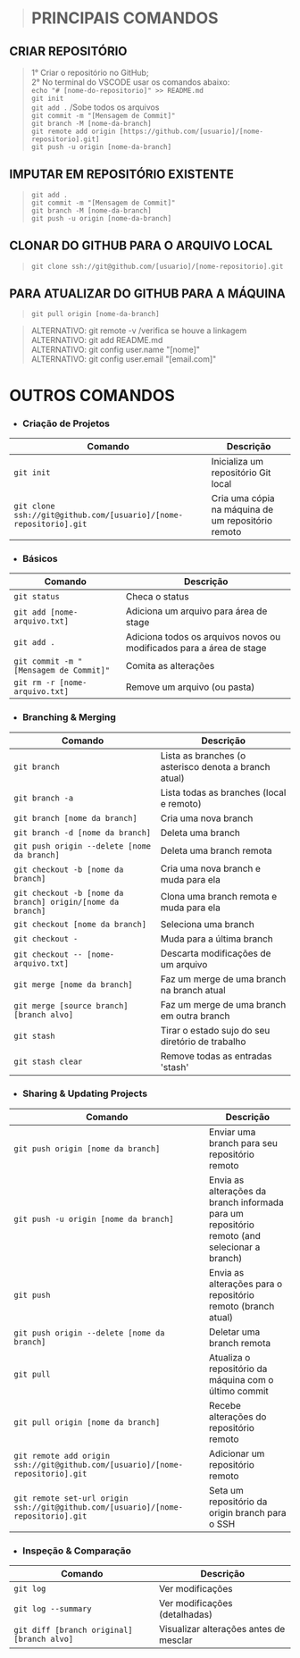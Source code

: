 
> # PRINCIPAIS COMANDOS
## CRIAR REPOSITÓRIO
>1° Criar o repositório no GitHub; <br>
2° No terminal do VSCODE usar os comandos abaixo: <br>
`echo "# [nome-do-repositorio]" >> README.md` <br>
`git init` <br>
`git add .`  /Sobe todos os arquivos <br>
`git commit -m "[Mensagem de Commit]"` <br>
`git branch -M [nome-da-branch]` <br>
`git remote add origin [https://github.com/[usuario]/[nome-repositorio].git]` <br>
`git push -u origin [nome-da-branch]`

## IMPUTAR EM REPOSITÓRIO EXISTENTE

>`git add .` <br>
`git commit -m "[Mensagem de Commit]"` <br>
`git branch -M [nome-da-branch]` <br>
`git push -u origin [nome-da-branch]` <br>


## CLONAR DO GITHUB PARA O ARQUIVO LOCAL
>`git clone ssh://git@github.com/[usuario]/[nome-repositorio].git`

## PARA ATUALIZAR DO GITHUB PARA A MÁQUINA
>`git pull origin [nome-da-branch]`

>ALTERNATIVO: git remote -v  /verifica se houve a linkagem <br>
ALTERNATIVO: git add README.md <br>
ALTERNATIVO: git config user.name "[nome]" <br>
ALTERNATIVO: git config user.email "[email.com]"


# OUTROS COMANDOS

* ### Criação de Projetos
| Comando | Descrição |
| --- | --- |
`git init` | Inicializa um repositório Git local
`git clone ssh://git@github.com/[usuario]/[nome-repositorio].git` | Cria uma cópia na máquina de um repositório remoto

* ### Básicos
| Comando | Descrição |
| --- | --- |
`git status` | Checa o status
`git add [nome-arquivo.txt]` | Adiciona um arquivo para área de stage
`git add .` | Adiciona todos os arquivos novos ou modificados para a área de stage
`git commit -m "[Mensagem de Commit]"` | Comita as alterações
`git rm -r [nome-arquivo.txt]` | Remove um arquivo (ou pasta)

* ### Branching & Merging
| Comando | Descrição |
| --- | --- |
`git branch` | Lista as branches (o asterisco denota a branch atual)
`git branch -a` | Lista todas as branches (local e remoto)
`git branch [nome da branch]`	| Cria uma nova branch
`git branch -d [nome da branch]`	| Deleta uma branch
`git push origin --delete [nome da branch]`	| Deleta uma branch remota
`git checkout -b [nome da branch]`	| Cria uma nova branch e muda para ela
`git checkout -b [nome da branch] origin/[nome da branch]`	| Clona uma branch remota e muda para ela
`git checkout [nome da branch]`	| Seleciona uma branch
`git checkout -`	| Muda para a última branch
`git checkout -- [nome-arquivo.txt]`	| Descarta modificações de um arquivo
`git merge [nome da branch]`	| Faz um merge de uma branch na branch atual
`git merge [source branch] [branch alvo]`	| Faz um merge de uma branch em outra branch
`git stash`	| Tirar o estado sujo do seu diretório de trabalho
`git stash clear`	| Remove todas as entradas 'stash'

* ### Sharing & Updating Projects
| Comando | Descrição |
| --- | --- |
`git push origin [nome da branch]`	| Enviar uma branch para seu repositório remoto
`git push -u origin [nome da branch]`	| Envia as alterações da branch informada para um repositório remoto (and selecionar a branch)
`git push`	| Envia as alterações para o repositório remoto (branch atual)
`git push origin --delete [nome da branch]`	| Deletar uma branch remota
`git pull`	| Atualiza o repositório da máquina com o último commit
`git pull origin [nome da branch]`	| Recebe alterações do repositório remoto
`git remote add origin ssh://git@github.com/[usuario]/[nome-repositorio].git`	| Adicionar um repositório remoto
`git remote set-url origin ssh://git@github.com/[usuario]/[nome-repositorio].git`	| Seta um repositório da origin branch para o SSH

* ### Inspeção & Comparação
| Comando | Descrição |
| --- | --- |
`git log`	| Ver modificações
`git log --summary`	| Ver modificações (detalhadas)
`git diff [branch original] [branch alvo]`	| Visualizar alterações antes de mesclar
